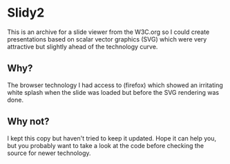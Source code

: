 # Slidy2

This is an archive for a slide viewer from the W3C.org so I could create presentations based on scalar vector graphics (SVG) which were very attractive but slightly ahead of the technology curve.

## Why?

The browser technology I had access to (firefox) which showed an irritating white splash when the slide was loaded but before the SVG rendering was done.

## Why not?

I kept this copy but haven't tried to keep it updated.  Hope it can help you, but you probably want to take a look at the code before checking the source for newer technology.
